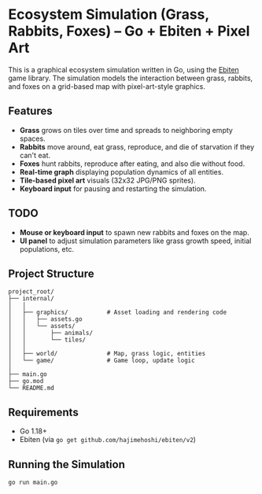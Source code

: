 # Ecosystem Simulation (Grass, Rabbits, Foxes) – Go + Ebiten + Pixel Art

This is a graphical ecosystem simulation written in Go, using the [Ebiten](https://ebiten.org/) game library. The simulation models the interaction between grass, rabbits, and foxes on a grid-based map with pixel-art-style graphics.

## Features

- **Grass** grows on tiles over time and spreads to neighboring empty spaces.
- **Rabbits** move around, eat grass, reproduce, and die of starvation if they can't eat.
- **Foxes** hunt rabbits, reproduce after eating, and also die without food.
- **Real-time graph** displaying population dynamics of all entities.
- **Tile-based pixel art** visuals (32x32 JPG/PNG sprites).
- **Keyboard input** for pausing and restarting the simulation.

## TODO

- **Mouse or keyboard input** to spawn new rabbits and foxes on the map.
- **UI panel** to adjust simulation parameters like grass growth speed, initial populations, etc.

## Project Structure

```
project_root/
├── internal/
│   │
│   ├── graphics/           # Asset loading and rendering code
│   │   ├── assets.go
│   │   └── assets/
│   │       ├── animals/
│   │       └── tiles/
│   │
│   ├── world/              # Map, grass logic, entities
│   └── game/               # Game loop, update logic
│
├── main.go
├── go.mod
└── README.md
```

## Requirements

- Go 1.18+
- Ebiten (via `go get github.com/hajimehoshi/ebiten/v2`)

## Running the Simulation

```bash
go run main.go
```
